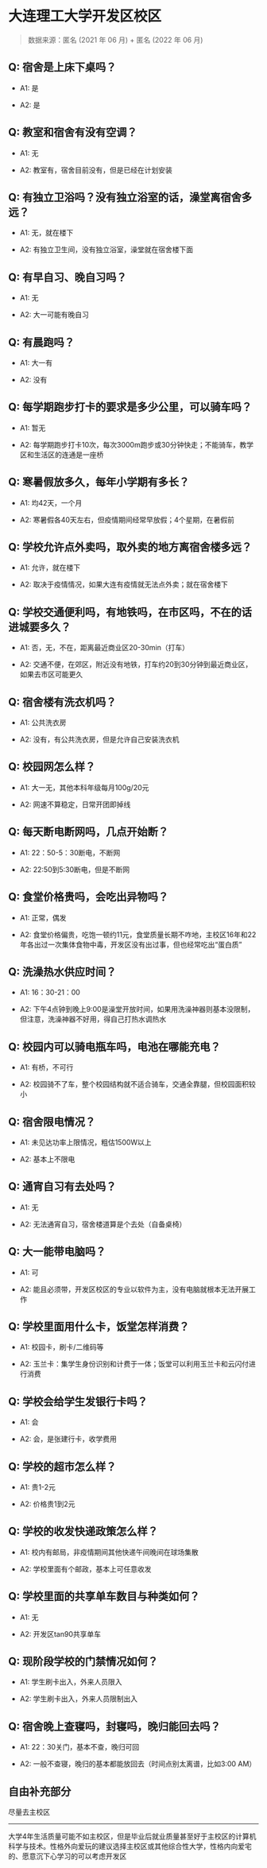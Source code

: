 # 大连理工大学开发区校区

> 数据来源：匿名 (2021 年 06 月) + 匿名 (2022 年 06 月)

## Q: 宿舍是上床下桌吗？

- A1: 是

- A2: 是

## Q: 教室和宿舍有没有空调？

- A1: 无

- A2: 教室有，宿舍目前没有，但是已经在计划安装

## Q: 有独立卫浴吗？没有独立浴室的话，澡堂离宿舍多远？

- A1: 无，就在楼下

- A2: 有独立卫生间，没有独立浴室，澡堂就在宿舍楼下面

## Q: 有早自习、晚自习吗？

- A1: 无

- A2: 大一可能有晚自习

## Q: 有晨跑吗？

- A1: 大一有

- A2: 没有

## Q: 每学期跑步打卡的要求是多少公里，可以骑车吗？

- A1: 暂无

- A2: 每学期跑步打卡10次，每次3000m跑步或30分钟快走；不能骑车，教学区和生活区的连通是一座桥

## Q: 寒暑假放多久，每年小学期有多长？

- A1: 均42天，一个月

- A2: 寒暑假各40天左右，但疫情期间经常早放假；4个星期，在暑假前

## Q: 学校允许点外卖吗，取外卖的地方离宿舍楼多远？

- A1: 允许，就在楼下

- A2: 取决于疫情情况，如果大连有疫情就无法点外卖；就在宿舍楼下

## Q: 学校交通便利吗，有地铁吗，在市区吗，不在的话进城要多久？

- A1: 否，无，不在，距离最近商业区20-30min（打车）

- A2: 交通不便，在郊区，附近没有地铁，打车约20到30分钟到最近商业区，如果去市区可能更久

## Q: 宿舍楼有洗衣机吗？

- A1: 公共洗衣房

- A2: 没有，有公共洗衣房，但是允许自己安装洗衣机

## Q: 校园网怎么样？

- A1: 大一无，其他本科年级每月100g/20元

- A2: 网速不算稳定，日常开团即掉线

## Q: 每天断电断网吗，几点开始断？

- A1: 22：50-5：30断电，不断网

- A2: 22:50到5:30断电，但是不断网

## Q: 食堂价格贵吗，会吃出异物吗？

- A1: 正常，偶发

- A2: 食堂价格偏贵，吃饱一顿约11元，食堂质量长期不咋地，主校区16年和22年各出过一次集体食物中毒，开发区没有出过事，但也经常吃出“蛋白质”

## Q: 洗澡热水供应时间？

- A1: 16：30-21：00

- A2: 下午4点钟到晚上9:00是澡堂开放时间，如果用洗澡神器则基本没限制，但注意，洗澡神器不好用，得自己打热水调热水

## Q: 校园内可以骑电瓶车吗，电池在哪能充电？

- A1: 有桥，不可行

- A2: 校园骑不了车，整个校园结构就不适合骑车，交通全靠腿，但校园面积较小

## Q: 宿舍限电情况？

- A1: 未见达功率上限情况，粗估1500W以上

- A2: 基本上不限电

## Q: 通宵自习有去处吗？

- A1: 无

- A2: 无法通宵自习，宿舍楼道算是个去处（自备桌椅）

## Q: 大一能带电脑吗？

- A1: 可

- A2: 能且必须带，开发区校区的专业以软件为主，没有电脑就根本无法开展工作

## Q: 学校里面用什么卡，饭堂怎样消费？

- A1: 校园卡，刷卡/二维码等

- A2: 玉兰卡：集学生身份识别和计费于一体；饭堂可以利用玉兰卡和云闪付进行消费

## Q: 学校会给学生发银行卡吗？

- A1: 会

- A2: 会，是张建行卡，收学费用

## Q: 学校的超市怎么样？

- A1: 贵1-2元

- A2: 价格贵1到2元

## Q: 学校的收发快递政策怎么样？

- A1: 校内有邮局，非疫情期间其他快递午间晚间在球场集散

- A2: 学校里面有个邮政，基本上可任意收发

## Q: 学校里面的共享单车数目与种类如何？

- A1: 无

- A2: 开发区tan90共享单车

## Q: 现阶段学校的门禁情况如何？

- A1: 学生刷卡出入，外来人员限入

- A2: 学生刷卡出入，外来人员限制出入

## Q: 宿舍晚上查寝吗，封寝吗，晚归能回去吗？

- A1: 22：30关门，基本不查，晚归可回

- A2: 一般不查寝，晚归的基本都能放回去（时间点别太离谱，比如3:00 AM）

## 自由补充部分

尽量去主校区

***

大学4年生活质量可能不如主校区，但是毕业后就业质量甚至好于主校区的计算机科学与技术。性格外向爱玩的建议选择主校区或其他综合性大学，性格内向爱宅的、愿意沉下心学习的可以考虑开发区